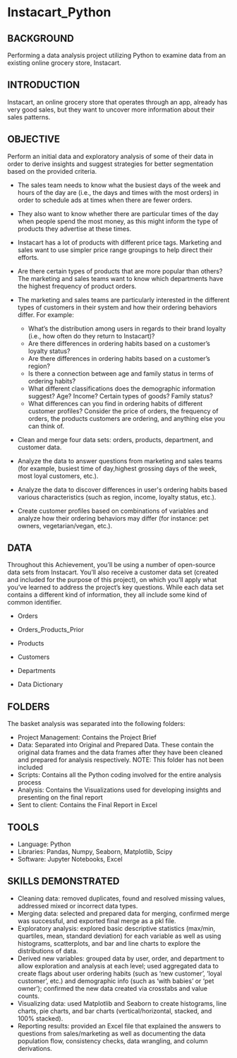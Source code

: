 # Instacart_Python

## BACKGROUND
Performing a data analysis project utilizing Python to examine data from an existing online grocery store, Instacart.

## INTRODUCTION
Instacart, an online grocery store that operates through an app, already has very good sales, but they want to uncover more information about their sales patterns.

## OBJECTIVE
Perform an initial data and exploratory analysis of some of their data in order to derive insights and suggest strategies for better segmentation based on the provided criteria.

- The sales team needs to know what the busiest days of the week and hours of the day are (i.e., the days and times with the most orders) in order to schedule ads at times when there are fewer orders.
- They also want to know whether there are particular times of the day when people spend the most money, as this might inform the type of products they advertise at these times.
- Instacart has a lot of products with different price tags. Marketing and sales want to use simpler price range groupings to help direct their efforts.
- Are there certain types of products that are more popular than others? The marketing and sales teams want to know which departments have the highest frequency of product orders.
- The marketing and sales teams are particularly interested in the different types of customers in their system and how their ordering behaviors differ. For example:
  - What’s the distribution among users in regards to their brand loyalty (i.e., how often do they return to Instacart)?
  - Are there differences in ordering habits based on a customer’s loyalty status?
  - Are there differences in ordering habits based on a customer’s region?
  - Is there a connection between age and family status in terms of ordering habits?
  - What different classifications does the demographic information suggest? Age? Income? Certain types of goods? Family status?
  - What differences can you find in ordering habits of different customer profiles? Consider the price of orders, the frequency of orders, the products customers are ordering, and anything else you can think of.

- Clean and merge four data sets: orders, products, department, and customer data.
- Analyze the data to answer questions from marketing and sales teams (for example, busiest time of day,highest grossing days of the week, most loyal customers, etc.).
- Analyze the data to discover differences in user's ordering habits based various characteristics (such as region, income, loyalty status, etc.).
- Create customer profiles based on combinations of variables and analyze how their ordering behaviors may differ (for instance: pet owners, vegetarian/vegan, etc.).

## DATA
Throughout this Achievement, you’ll be using a number of open-source data sets from Instacart. You’ll also receive a customer data set (created and included for the purpose of this project), on which you’ll apply what you’ve learned to address the project’s key questions. While each data set contains a different kind of information, they all include some kind of common identifier.

- Orders
- Orders_Products_Prior
- Products
- Customers
- Departments

- Data Dictionary


## FOLDERS
The basket analysis was separated into the following folders:

- Project Management: Contains the Project Brief
- Data: Separated into Original and Prepared Data. These contain the original data frames and the data frames after they have been cleaned and prepared for analysis respectively. NOTE: This folder has not been included
- Scripts: Contains all the Python coding involved for the entire analysis process
- Analysis: Contains the Visualizations used for developing insights and presenting on the final report
- Sent to client: Contains the Final Report in Excel

## TOOLS
- Language: Python
- Libraries: Pandas, Numpy, Seaborn, Matplotlib, Scipy
- Software: Jupyter Notebooks, Excel


## SKILLS DEMONSTRATED
- Cleaning data: removed duplicates, found and resolved missing values, addressed mixed or incorrect data types.
- Merging data: selected and prepared data for merging, confirmed merge was successful, and exported final merge as a pkl file.
- Exploratory analysis: explored basic descriptive statistics (max/min, quartiles, mean, standard deviation) for each variable as well as using histograms, scatterplots, and bar and line charts to explore the distributions of data.
- Derived new variables: grouped data by user, order, and department to allow exploration and analysis at each level; used aggregated data to create flags about user ordering habits (such as ‘new customer’, ‘loyal customer’, etc.) and demographic info (such as ‘with babies’ or ‘pet owner’); confirmed the new data created via crosstabs and value counts.
- Visualizing data: used Matplotlib and Seaborn to create histograms, line charts, pie charts, and bar charts (vertical/horizontal, stacked, and 100% stacked).
- Reporting results: provided an Excel file that explained the answers to questions from sales/marketing as well as documenting the data population flow, consistency checks, data wrangling, and column derivations.
